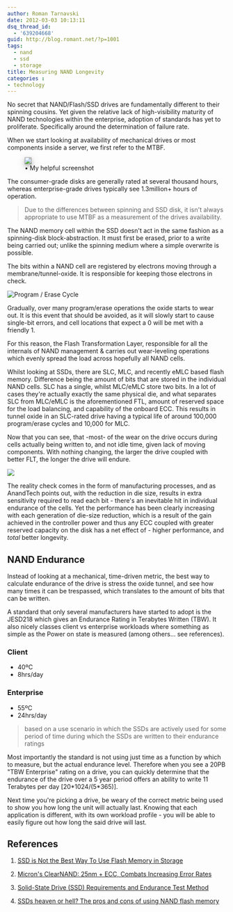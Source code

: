 ```yaml
---
author: Roman Tarnavski
date: 2012-03-03 10:13:11
dsq_thread_id:
  - '639204668'
guid: http://blog.romant.net/?p=1001
tags:
  - nand
  - ssd
  - storage
title: Measuring NAND Longevity
categories : 
- technology
---
```


No secret that NAND/Flash/SSD drives are fundamentally different to their spinning cousins. Yet given the relative lack of high-visibility maturity of NAND technologies within the enterprise, adoption of standards has yet to proliferate. Specifically around the determination of failure rate.

When we start looking at availability of mechanical drives or most components inside a server, we first refer to the MTBF.

<figure>
  <img style="background-color: silver; box-shadow: 0 4px 8px 0 rgba(0, 0, 0, 0.2), 0 6px 20px 0 rgba(0, 0, 0, 0.19);" src="/images/2012/03/6e8c6ffd43a244835fb4c9b6a58d10c2.png">
  <figcaption>• My helpful screenshot</figcaption>
</figure>

The consumer-grade disks are generally rated at several thousand hours, whereas enterprise-grade drives typically see 1.3million+ hours of operation.

> Due to the differences between spinning and SSD disk, it isn't always appropriate to use MTBF as a measurement of the drives availability.

The NAND memory cell within the SSD doesn't act in the same fashion as a spinning-disk block-abstraction. It must first be erased, prior to a write being carried out; unlike the spinning medium where a simple overwrite is possible.

The bits within a NAND cell are registered by electrons moving through a membrane/tunnel-oxide. It is responsible for keeping those electrons in check.

![Program / Erase Cycle](/images/2012/03/floating-oxide.png)

Gradually, over many program/erase operations the oxide starts to wear out. It is this event that should be avoided, as it will slowly start to cause single-bit errors, and cell locations that expect a 0 will be met with a friendly 1.

For this reason, the Flash Transformation Layer, responsible for all the internals of NAND management & carries out wear-leveling operations which evenly spread the load across hopefully all NAND cells.

Whilst looking at SSDs, there are SLC, MLC, and recently eMLC based flash memory. Difference being the amount of bits that are stored in the individual NAND cells. SLC has a single, whilst MLC/eMLC store two bits. In a lot of cases they're actually exactly the same physical die, and what separates SLC from MLC/eMLC is the aforementioned FTL, amount of reserved space for the load balancing, and capability of the onboard ECC. This results in tunnel oxide in an SLC-rated drive having a typical life of around 100,000 program/erase cycles and 10,000 for MLC.

Now that you can see, that -most- of the wear on the drive occurs during cells actually being written to, and not idle time, given lack of moving components. With nothing changing, the larger the drive coupled with better FLT, the longer the drive will endure.

![](/images/2012/03/endurance-size.png)

The reality check comes in the form of manufacturing processes, and as AnandTech points out, with the reduction in die size, results in extra sensitivity required to read each bit - there's an inevitable hit in individual endurance of the cells. Yet the performance has been clearly increasing with each generation of die-size reduction, which is a result of the gain achieved in the controller power and thus any ECC coupled with greater reserved capacity on the disk has a net effect of - higher performance, and _total_ better longevity.

## NAND Endurance

Instead of looking at a mechanical, time-driven metric, the best way to calculate endurance of the drive is stress the oxide tunnel, and see how many times it can be trespassed, which translates to the amount of bits that can be written.

A standard that only several manufacturers have started to adopt is the JESD218 which gives an Endurance Rating in Terabytes Written (TBW). It also nicely classes client vs enterprise workloads where something as simple as the Power on state is measured (among others… see references).

### Client

  * 40ºC
  * 8hrs/day

### Enterprise

  * 55ºC
  * 24hrs/day

> based on a use scenario in which the SSDs are actively used for some period of time during which the SSDs are written to their endurance ratings

Most importantly the standard is not using just time as a function by which to measure, but the actual endurance level. Therefore when you see a 20PB "TBW Enterprise" rating on a drive, you can quickly determine that the endurance of the drive over a 5 year period offers an ability to write 11 Terabytes per day [20\*1024/(5\*365)].

Next time you're picking a drive, be weary of the correct metric being used to show you how long the unit will actually last. Knowing that each application is different, with its own workload profile - you will be able to easily figure out how long the said drive will last.

## References

1. [SSD is Not the Best Way To Use Flash Memory in Storage](http://storagecommunity.org/blogs/stephenfoskett/archive/2011/11/22/ssd-is-not-the-best-way-to-use-flash-memory-in-storage.aspx)
  
1. [Micron's ClearNAND: 25nm + ECC, Combats Increasing Error Rates](http://www.anandtech.com/show/4043/micron-announces-clearnand-25nm-with-ecc)
  
1. [Solid-State Drive (SSD) Requirements and Endurance Test Method](www.jedec.org/sites/default/files/docs/JESD218.pdf)
  
1. [SSDs heaven or hell? The pros and cons of using NAND flash memory](https://tech.ebu.ch/docs/techreview/trev_2011-Q3_ssd_poijes.pdf)